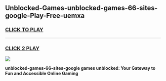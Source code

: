 
## Unblocked-Games-unblocked-games-66-sites-google-Play-Free-uemxa
<h3>
<a href="https://premium76.site?title=unblocked-games-66-sites-google&ref=15A">CLICK TO PLAY</a></h3>
<hr>

<h3>
<a href="https://premium76.site?title=unblocked-games-66-sites-google&ref=15A">CLICK 2 PLAY</a>
  
</h3>

<a href="https://premium76.site?title=unblocked-games-66-sites-google&ref=15A"><img src="https://clearcache.store/games.png"></a>


**unblocked-games-66-sites-google games unblocked: Your Gateway to Fun and Accessible Online Gaming**
